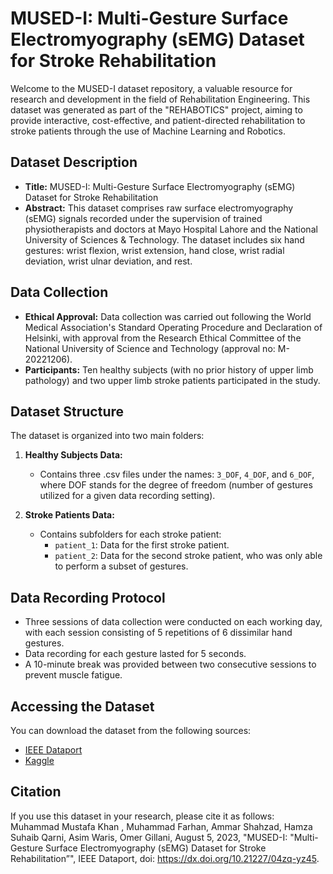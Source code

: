 # MUSED-I: Multi-Gesture Surface Electromyography (sEMG) Dataset for Stroke Rehabilitation

Welcome to the MUSED-I dataset repository, a valuable resource for research and development in the field of Rehabilitation Engineering. This dataset was generated as part of the "REHABOTICS" project, aiming to provide interactive, cost-effective, and patient-directed rehabilitation to stroke patients through the use of Machine Learning and Robotics.

## Dataset Description

- **Title:** MUSED-I: Multi-Gesture Surface Electromyography (sEMG) Dataset for Stroke Rehabilitation
- **Abstract:** This dataset comprises raw surface electromyography (sEMG) signals recorded under the supervision of trained physiotherapists and doctors at Mayo Hospital Lahore and the National University of Sciences & Technology. The dataset includes six hand gestures: wrist flexion, wrist extension, hand close, wrist radial deviation, wrist ulnar deviation, and rest.

## Data Collection

- **Ethical Approval:** Data collection was carried out following the World Medical Association's Standard Operating Procedure and Declaration of Helsinki, with approval from the Research Ethical Committee of the National University of Science and Technology (approval no: M-20221206).
- **Participants:** Ten healthy subjects (with no prior history of upper limb pathology) and two upper limb stroke patients participated in the study.

## Dataset Structure

The dataset is organized into two main folders:

1. **Healthy Subjects Data:**
   - Contains three .csv files under the names: `3_DOF`, `4_DOF`, and `6_DOF`, where DOF stands for the degree of freedom (number of gestures utilized for a given data recording setting).

2. **Stroke Patients Data:**
   - Contains subfolders for each stroke patient:
     - `patient_1`: Data for the first stroke patient.
     - `patient_2`: Data for the second stroke patient, who was only able to perform a subset of gestures.

## Data Recording Protocol

- Three sessions of data collection were conducted on each working day, with each session consisting of 5 repetitions of 6 dissimilar hand gestures.
- Data recording for each gesture lasted for 5 seconds.
- A 10-minute break was provided between two consecutive sessions to prevent muscle fatigue.

## Accessing the Dataset

You can download the dataset from the following sources:
- [IEEE Dataport](https://lnkd.in/dRp7wiRM)
- [Kaggle](https://lnkd.in/d4ihvtSQ)

## Citation

If you use this dataset in your research, please cite it as follows: Muhammad Mustafa Khan , Muhammad Farhan, Ammar Shahzad, Hamza Suhaib Qarni, Asim Waris, Omer Gillani, August 5, 2023, "MUSED-I: "Multi-Gesture Surface Electromyography (sEMG) Dataset for Stroke Rehabilitation”", IEEE Dataport, doi: https://dx.doi.org/10.21227/04zq-yz45.
